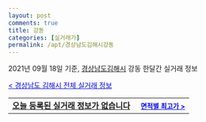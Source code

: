```yaml
---
layout: post
comments: true
title: 강동
categories: [실거래가]
permalink: /apt/경상남도김해시강동
---
```


2021년 09월 18일 기준, <a href="/apt/경상남도김해시">경상남도김해시</a> 강동 한달간 실거래 정보

<a style="color: blue;" href="/apt/경상남도김해시">< 경상남도 김해시 전체 실거래 정보</a>
<!---- start ---->
<table>
  <tr>
    <td colspan="4" style="font-weight: bold;"><a href="/apt/경상남도김해시강동{name_without_space}">오늘 등록된 실거래 정보가 없습니다</a> &nbsp;&nbsp;&nbsp; <a style="color: blue; font-size: smaller;" href="/apt/경상남도김해시강동{name_without_space}">면적별 최고가 ></a></td>
  </tr>
    
</table>
<!---- end ---->
    